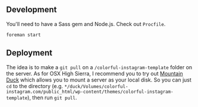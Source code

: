 ## Development

You'll need to have a Sass gem and Node.js. Check out `Procfile`.

```
foreman start
```

## Deployment

The idea is to make a `git pull` on a `/colorful-instagram-template` folder on the server. 
As for OSX High Sierra, I recommend you to try out [Mountain Duck](https://mountainduck.io)
which allows you to mount a server as your local disk. So you can just `cd` to the directory
(e.g. `*/duck/Volumes/colorful-instagram.com/public_html/wp-content/themes/colorful-instagram-template`),
then run `git pull`.

